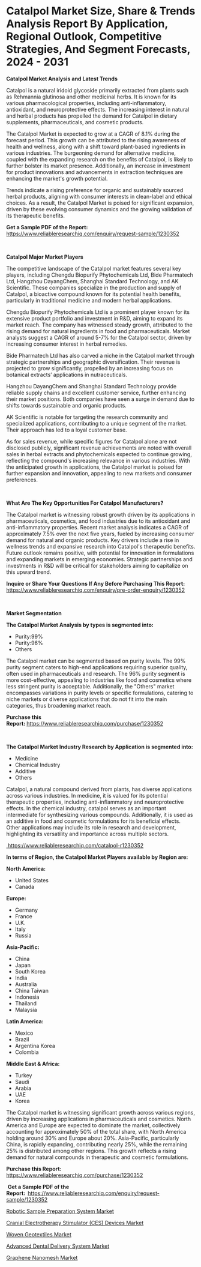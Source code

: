 <p><h1>Catalpol Market Size, Share & Trends Analysis Report By Application, Regional Outlook, Competitive Strategies, And Segment Forecasts, 2024 - 2031</h1></p><p><strong>Catalpol Market Analysis and Latest Trends</strong></p>
<p><p>Catalpol is a natural iridoid glycoside primarily extracted from plants such as Rehmannia glutinosa and other medicinal herbs. It is known for its various pharmacological properties, including anti-inflammatory, antioxidant, and neuroprotective effects. The increasing interest in natural and herbal products has propelled the demand for Catalpol in dietary supplements, pharmaceuticals, and cosmetic products.</p><p>The Catalpol Market is expected to grow at a CAGR of 8.1% during the forecast period. This growth can be attributed to the rising awareness of health and wellness, along with a shift toward plant-based ingredients in various industries. The burgeoning demand for alternative medicine, coupled with the expanding research on the benefits of Catalpol, is likely to further bolster its market presence. Additionally, an increase in investment for product innovations and advancements in extraction techniques are enhancing the market's growth potential. </p><p>Trends indicate a rising preference for organic and sustainably sourced herbal products, aligning with consumer interests in clean-label and ethical choices. As a result, the Catalpol Market is poised for significant expansion, driven by these evolving consumer dynamics and the growing validation of its therapeutic benefits.</p></p>
<p><strong>Get a Sample PDF of the Report:&nbsp;</strong> <a href="https://www.reliableresearchiq.com/enquiry/request-sample/1230352?utm_campaign=1137&utm_medium=2&utm_source=Github&utm_content=ia&utm_term=10112024&utm_id=catalpol">https://www.reliableresearchiq.com/enquiry/request-sample/1230352</a></p>
<p>&nbsp;</p>
<p><strong>Catalpol Major Market Players</strong></p>
<p><p>The competitive landscape of the Catalpol market features several key players, including Chengdu Biopurify Phytochemicals Ltd, Bide Pharmatech Ltd, Hangzhou DayangChem, Shanghai Standard Technology, and AK Scientific. These companies specialize in the production and supply of Catalpol, a bioactive compound known for its potential health benefits, particularly in traditional medicine and modern herbal applications.</p><p>Chengdu Biopurify Phytochemicals Ltd is a prominent player known for its extensive product portfolio and investment in R&D, aiming to expand its market reach. The company has witnessed steady growth, attributed to the rising demand for natural ingredients in food and pharmaceuticals. Market analysts suggest a CAGR of around 5-7% for the Catalpol sector, driven by increasing consumer interest in herbal remedies.</p><p>Bide Pharmatech Ltd has also carved a niche in the Catalpol market through strategic partnerships and geographic diversification. Their revenue is projected to grow significantly, propelled by an increasing focus on botanical extracts’ applications in nutraceuticals.</p><p>Hangzhou DayangChem and Shanghai Standard Technology provide reliable supply chains and excellent customer service, further enhancing their market positions. Both companies have seen a surge in demand due to shifts towards sustainable and organic products.</p><p>AK Scientific is notable for targeting the research community and specialized applications, contributing to a unique segment of the market. Their approach has led to a loyal customer base.</p><p>As for sales revenue, while specific figures for Catalpol alone are not disclosed publicly, significant revenue achievements are noted with overall sales in herbal extracts and phytochemicals expected to continue growing, reflecting the compound's increasing relevance in various industries. With the anticipated growth in applications, the Catalpol market is poised for further expansion and innovation, appealing to new markets and consumer preferences.</p></p>
<p>&nbsp;</p>
<p><strong>What Are The Key Opportunities For Catalpol Manufacturers?</strong></p>
<p><p>The Catalpol market is witnessing robust growth driven by its applications in pharmaceuticals, cosmetics, and food industries due to its antioxidant and anti-inflammatory properties. Recent market analysis indicates a CAGR of approximately 7.5% over the next five years, fueled by increasing consumer demand for natural and organic products. Key drivers include a rise in wellness trends and expansive research into Catalpol's therapeutic benefits. Future outlook remains positive, with potential for innovation in formulations and expanding markets in emerging economies. Strategic partnerships and investments in R&D will be critical for stakeholders aiming to capitalize on this upward trend.</p></p>
<p><strong>Inquire or Share Your Questions If Any Before Purchasing This Report:</strong> <a href="https://www.reliableresearchiq.com/enquiry/pre-order-enquiry/1230352?utm_campaign=1137&utm_medium=2&utm_source=Github&utm_content=ia&utm_term=10112024&utm_id=catalpol">https://www.reliableresearchiq.com/enquiry/pre-order-enquiry/1230352</a></p>
<p>&nbsp;</p>
<p><strong>Market Segmentation</strong></p>
<p><strong>The Catalpol Market Analysis by types is segmented into:</strong></p>
<p><ul><li>Purity:99%</li><li>Purity:96%</li><li>Others</li></ul></p>
<p><p>The Catalpol market can be segmented based on purity levels. The 99% purity segment caters to high-end applications requiring superior quality, often used in pharmaceuticals and research. The 96% purity segment is more cost-effective, appealing to industries like food and cosmetics where less stringent purity is acceptable. Additionally, the "Others" market encompasses variations in purity levels or specific formulations, catering to niche markets or diverse applications that do not fit into the main categories, thus broadening market reach.</p></p>
<p><strong>Purchase this Report:&nbsp;</strong><a href="https://www.reliableresearchiq.com/purchase/1230352?utm_campaign=1137&utm_medium=2&utm_source=Github&utm_content=ia&utm_term=10112024&utm_id=catalpol">https://www.reliableresearchiq.com/purchase/1230352</a></p>
<p>&nbsp;</p>
<p><strong>The Catalpol Market Industry Research by Application is segmented into:</strong></p>
<p><ul><li>Medicine</li><li>Chemical Industry</li><li>Additive</li><li>Others</li></ul></p>
<p><p>Catalpol, a natural compound derived from plants, has diverse applications across various industries. In medicine, it is valued for its potential therapeutic properties, including anti-inflammatory and neuroprotective effects. In the chemical industry, catalpol serves as an important intermediate for synthesizing various compounds. Additionally, it is used as an additive in food and cosmetic formulations for its beneficial effects. Other applications may include its role in research and development, highlighting its versatility and importance across multiple sectors.</p></p>
<p><a href="https://www.reliableresearchiq.com/catalpol-r1230352?utm_campaign=1137&utm_medium=2&utm_source=Github&utm_content=ia&utm_term=10112024&utm_id=catalpol">&nbsp;https://www.reliableresearchiq.com/catalpol-r1230352</a></p>
<p><strong>In terms of Region, the Catalpol Market Players available by Region are:</strong></p>
<p>
    <p> <strong> North America: </strong>
        <ul>
            <li>United States</li>
            <li>Canada</li>
        </ul>
        </p> 
    <p> <strong> Europe: </strong>
        <ul>
            <li>Germany</li>
            <li>France</li>
            <li>U.K.</li>
            <li>Italy</li>
            <li>Russia</li>
        </ul>
        </p> 
    <p> <strong> Asia-Pacific: </strong>
        <ul>
            <li>China</li>
            <li>Japan</li>
            <li>South Korea</li>
            <li>India</li>
            <li>Australia</li>
            <li>China Taiwan</li>
            <li>Indonesia</li>
            <li>Thailand</li>
            <li>Malaysia</li>
        </ul>
        </p> 
    <p> <strong> Latin America: </strong>
        <ul>
            <li>Mexico</li>
            <li>Brazil</li>
            <li>Argentina Korea</li>
            <li>Colombia</li>
        </ul>
        </p> 
    <p> <strong> Middle East & Africa: </strong>
        <ul>
            <li>Turkey</li>
            <li>Saudi</li>
            <li>Arabia</li>
            <li>UAE</li>
            <li>Korea</li>
        </ul>
    </p>
    </p>
<p><p>The Catalpol market is witnessing significant growth across various regions, driven by increasing applications in pharmaceuticals and cosmetics. North America and Europe are expected to dominate the market, collectively accounting for approximately 50% of the total share, with North America holding around 30% and Europe about 20%. Asia-Pacific, particularly China, is rapidly expanding, contributing nearly 25%, while the remaining 25% is distributed among other regions. This growth reflects a rising demand for natural compounds in therapeutic and cosmetic formulations.</p></p>
<p><strong>Purchase this Report: </strong><a href="https://www.reliableresearchiq.com/purchase/1230352?utm_campaign=1137&utm_medium=2&utm_source=Github&utm_content=ia&utm_term=10112024&utm_id=catalpol">https://www.reliableresearchiq.com/purchase/1230352</a></p>
<p>&nbsp;<strong>Get a Sample PDF of the Report:&nbsp;&nbsp;</strong><a href="https://www.reliableresearchiq.com/enquiry/request-sample/1230352?utm_campaign=1137&utm_medium=2&utm_source=Github&utm_content=ia&utm_term=10112024&utm_id=catalpol">https://www.reliableresearchiq.com/enquiry/request-sample/1230352</a></p>
<p><strong></strong></p>
<p><p><a href="https://www.linkedin.com/pulse/market-insights-global-robotic-sample-preparation-system-ggqoe?utm_campaign=1137&utm_medium=2&utm_source=Github&utm_content=ia&utm_term=10112024&utm_id=catalpol">Robotic Sample Preparation System Market</a></p><p><a href="https://issuu.com/reportprime-2/docs/cranial-electrotherapy-stimulator-c_d0d38e3173aeb9?utm_campaign=1137&utm_medium=2&utm_source=Github&utm_content=ia&utm_term=10112024&utm_id=catalpol">Cranial Electrotherapy Stimulator (CES) Devices Market</a></p><p><a href="https://github.com/chaschadedn/Market-Research-Report-List-1/blob/main/woven-geotextiles-market.md?utm_campaign=1137&utm_medium=2&utm_source=Github&utm_content=ia&utm_term=10112024&utm_id=catalpol">Woven Geotextiles Market</a></p><p><a href="https://issuu.com/reportprime-2/docs/advanced-dental-delivery-system-mar_a31f3a2355bc61?utm_campaign=1137&utm_medium=2&utm_source=Github&utm_content=ia&utm_term=10112024&utm_id=catalpol">Advanced Dental Delivery System Market</a></p><p><a href="https://github.com/kyleetroxilbu/Market-Research-Report-List-1/blob/main/graphene-nanomesh-market.md?utm_campaign=1137&utm_medium=2&utm_source=Github&utm_content=ia&utm_term=10112024&utm_id=catalpol">Graphene Nanomesh Market</a></p></p>